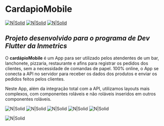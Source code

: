 # CardapioMobile
[![N|Solid](https://img.shields.io/badge/Flutter-3.0.1-blue)](https://flutter.dev)  [![N|Solid](https://img.shields.io/badge/Dart-2.17.1-lightgrey)](https://dart.dev) [![N|Solid](https://img.shields.io/badge/DevTools-2.12.2-brightgreen)](https://dart.dev)

## _Projeto desenvolvido para o programa de Dev Flutter da Inmetrics_

O **cardápioMobile** é um App para ser utilizado pelos atendentes de um bar, lanchonete, pizzaria, restaurante e afins para registrar os pedidos dos clientes, sem a necessidade de comandas de papel.
100% online, o App se conecta a API no servidor para receber os dados dos produtos e enviar os pedidos feitos pelos clientes.

Neste App, além da integração total com a API, utilizamos layouts mais complexos, com componentes roláveis e não roláveis inseridos em outros componentes roláveis.

![N|Solid](https://github.com/GiovaniJau/cardapioMobile/blob/master/screenshots/cardapio_1.PNG)      ![N|Solid](https://github.com/GiovaniJau/cardapioMobile/blob/master/screenshots/cardapio_2.PNG)      ![N|Solid](https://github.com/GiovaniJau/cardapioMobile/blob/master/screenshots/cardapio_3.PNG)      ![N|Solid](https://github.com/GiovaniJau/cardapioMobile/blob/master/screenshots/cardapio_4.PNG)      ![N|Solid](https://github.com/GiovaniJau/cardapioMobile/blob/master/screenshots/cardapio_5.PNG)

![N|Solid](https://github.com/GiovaniJau/cardapioMobile/blob/master/screenshots/cardapio.GIF)

